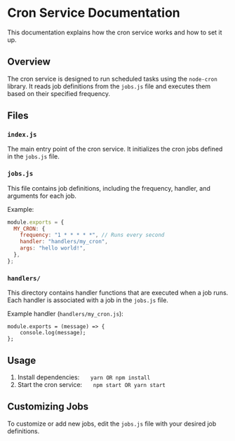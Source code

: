 # Cron Service Documentation

This documentation explains how the cron service works and how to set it up.

## Overview

The cron service is designed to run scheduled tasks using the `node-cron` library. It reads job definitions from the `jobs.js` file and executes them based on their specified frequency.

## Files

### `index.js`

The main entry point of the cron service. It initializes the cron jobs defined in the `jobs.js` file.

### `jobs.js`

This file contains job definitions, including the frequency, handler, and arguments for each job.

Example:

```javascript
module.exports = {
  MY_CRON: {
    frequency: "1 * * * * *", // Runs every second
    handler: "handlers/my_cron",
    args: "hello world!",
  },
};
```

### `handlers/`

This directory contains handler functions that are executed when a job runs. Each handler is associated with a job in the `jobs.js` file.

Example handler (`handlers/my_cron.js`):

```
module.exports = (message) => {
    console.log(message);
};
```

## Usage

1. Install dependencies:
   `	yarn OR npm install
`
2. Start the cron service:
   `	npm start OR yarn start
`

## Customizing Jobs

To customize or add new jobs, edit the `jobs.js` file with your desired job definitions.
